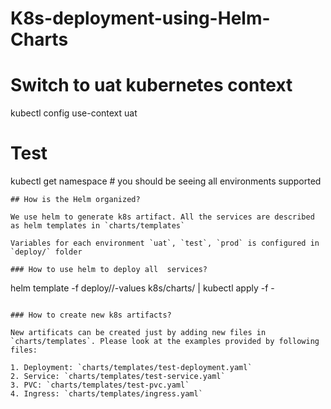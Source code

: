 # K8s-deployment-using-Helm-Charts


# Switch to uat kubernetes context
kubectl config use-context uat

# Test
kubectl get namespace # you should be seeing all environments supported

```
## How is the Helm organized?

We use helm to generate k8s artifact. All the services are described as helm templates in `charts/templates`

Variables for each environment `uat`, `test`, `prod` is configured in `deploy/` folder

### How to use helm to deploy all  services?

```
helm template -f deploy/<environment>/-values k8s/charts/ | kubectl apply -f -
```

### How to create new k8s artifacts?

New artificats can be created just by adding new files in `charts/templates`. Please look at the examples provided by following files:

1. Deployment: `charts/templates/test-deployment.yaml`
2. Service: `charts/templates/test-service.yaml`
3. PVC: `charts/templates/test-pvc.yaml`
4. Ingress: `charts/templates/ingress.yaml`

